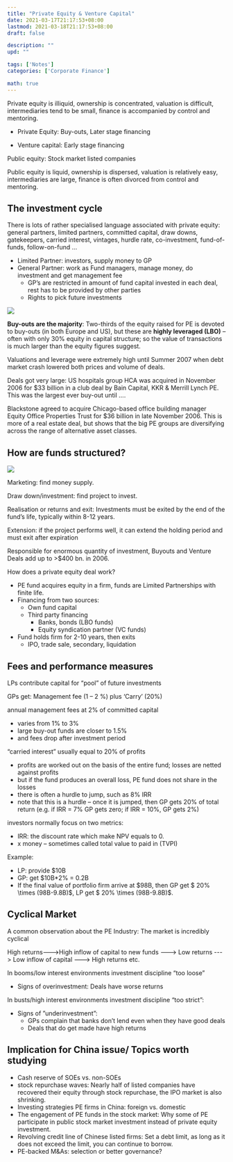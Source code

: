 ```yaml
---
title: "Private Equity & Venture Capital"
date: 2021-03-17T21:17:53+08:00
lastmod: 2021-03-18T21:17:53+08:00
draft: false

description: ""
upd: ""

tags: ['Notes']
categories: ['Corporate Finance']

math: true
---
```


Private equity is illiquid, ownership is concentrated, valuation is difficult, 
intermediaries tend to be small, finance is accompanied by control and mentoring.

- Private Equity: Buy-outs, Later stage financing

- Venture capital: Early stage financing

Public equity: Stock market listed companies

Public equity is liquid, ownership is dispersed, valuation is relatively easy, intermediaries are large, finance is often divorced from control and mentoring. 

## The investment cycle

There is lots of rather specialised language associated with private equity: general partners, limited partners, committed capital, draw downs, gatekeepers, carried interest, vintages, hurdle rate, co-investment, fund-of-funds, follow-on-fund …

- Limited Partner: investors, supply money to GP
- General Partner: work as Fund managers, manage money, do investment and get management fee
    - GP’s are restricted in amount of fund capital invested in each deal, rest has to be provided by other parties 
    - Rights to pick future investments

![](https://cdn.jsdelivr.net/gh/henrywu97/FigBed/Figs/20210318195507.png)

**Buy-outs are the majority**: Two-thirds of the equity raised for PE is devoted to buy-outs (in both Europe and US), but these are **highly leveraged (LBO)** – often with only 30% equity in capital structure; so the value of transactions is much larger than the equity figures suggest.

Valuations and leverage were extremely high until Summer 2007 when debt market crash lowered both prices and volume of deals.

Deals got very large: US hospitals group HCA was acquired in November 2006 for \$33 billion in a club deal by Bain Capital, KKR & Merrill Lynch PE. This was the largest ever buy-out until ….

Blackstone agreed to acquire Chicago-based office building manager Equity Office Properties Trust for $36 billion in late November 2006. This is more of a real estate deal, but shows that the big PE groups are diversifying across the range of alternative asset classes.

## How are funds structured?

![](https://cdn.jsdelivr.net/gh/henrywu97/FigBed/Figs/20210318201259.png)

Marketing: find money supply. 

Draw down/investment: find project to invest.

Realisation or returns and exit: Investments must be exited by the end of the fund’s life, typically within 8-12 years.

Extension: if the project performs well, it can extend the holding period and must exit after expiration

Responsible for enormous quantity of investment, Buyouts and Venture Deals add up to >$400 bn. in 2006.

How does a private equity deal work?

- PE fund acquires equity in a firm, funds are Limited Partnerships with finite life.
- Financing from two sources: 
    - Own fund capital
    - Third party financing
        - Banks, bonds (LBO funds)
        - Equity syndication partner (VC funds) 
- Fund holds firm for 2-10 years, then exits
    - IPO, trade sale, secondary, liquidation

## Fees and performance measures

LPs contribute capital for “pool” of future investments

GPs get: Management fee (1 – 2 %) plus ‘Carry’ (20%)

annual management fees at 2% of committed capital

- varies from 1% to 3%
- large buy-out funds are closer to 1.5%
- and fees drop after investment period

“carried interest” usually equal to 20% of profits

- profits are worked out on the basis of the entire fund; losses are netted against profits
- but if the fund produces an overall loss, PE fund does not share in the losses
- there is often a hurdle to jump, such as 8% IRR
- note that this is a hurdle – once it is jumped, then GP gets 20% of total return (e.g. if IRR = 7% GP gets zero; if IRR = 10%, GP gets 2%) 

investors normally focus on two metrics:

- IRR: the discount rate which make NPV equals to 0.
- x money – sometimes called total value to paid in (TVPI)

Example:

- LP: provide \$10B
- GP: get \$10B*2% = 0.2B
- If the final value of portfolio firm arrive at \$98B, then GP get $ 20\% \times (98B-9.8B)$, LP get $ 20\% \times (98B-9.8B)$.

## Cyclical Market

A common observation about the PE Industry: The market is incredibly cyclical

High returns--->High inflow of capital to new funds ---> Low returns ---> Low inflow of capital ---> High returns etc.

In booms/low interest environments investment discipline “too loose”

- Signs of overinvestment: Deals have worse returns

In busts/high interest environments investment discipline “too strict”:

- Signs of ”underinvestment”:
    - GPs complain that banks don’t lend even when they have good deals
    - Deals that do get made have high returns

## Implication for China issue/ Topics worth studying

- Cash reserve of SOEs vs. non-SOEs
- stock repurchase waves: Nearly half of listed companies have recovered their equity through stock repurchase, the IPO market is also shrinking.
- Investing strategies PE firms in China: foreign vs. domestic
- The engagement of PE funds in the stock market: Why some of PE participate in public stock market investment instead of private equity investment.
- Revolving credit line of Chinese listed firms: Set a debt limit, as long as it does not exceed the limit, you can continue to borrow.
- PE-backed M&As: selection or better governance?